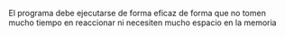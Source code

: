 El programa debe ejecutarse de forma eficaz de forma que no tomen mucho tiempo en reaccionar ni necesiten mucho espacio en la memoria